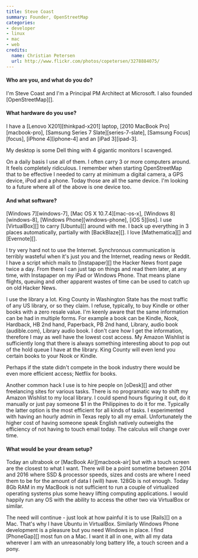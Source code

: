 ```yaml
---
title: Steve Coast
summary: Founder, OpenStreetMap
categories:
- developer
- linux
- mac
- web
credits:
  name: Christian Petersen
  url: http://www.flickr.com/photos/copetersen/3278884075/
---
```


#### Who are you, and what do you do?

I'm Steve Coast and I'm a Principal PM Architect at Microsoft. I also founded [OpenStreetMap][].

#### What hardware do you use?

I have a [Lenovo X201][thinkpad-x201] laptop, [2010 MacBook Pro][macbook-pro], [Samsung Series 7 Slate][series-7-slate], [Samsung Focus][focus], [iPhone 4][iphone-4] and an [iPad 3][ipad-3].

My desktop is some Dell thing with 4 gigantic monitors I scavenged.

On a daily basis I use all of them. I often carry 3 or more computers around. It feels completely ridiculous. I remember when starting OpenStreetMap that to be effective I needed to carry at minimum a digital camera, a GPS device, iPod and a phone. Today those are all the same device. I'm looking to a future where all of the above is one device too.

#### And what software?

[Windows 7][windows-7], [Mac OS X 10.7.4][mac-os-x], [Windows 8][windows-8], [Windows Phone][windows-phone], [iOS 5][ios]. I use [VirtualBox][] to carry [Ubuntu][] around with me. I back up everything in 3 places automatically, partially with [BackBlaze][]. I love [Mathematica][] and [Evernote][].

I try very hard not to use the Internet. Synchronous communication is terribly wasteful when it's just you and the Internet, reading news or Reddit. I have a script which mails to [Instapaper][] the Hacker News front page twice a day. From there I can just tap on things and read them later, at any time, with Instapaper on my iPad or Windows Phone. That means plane flights, queuing and other apparent wastes of time can be used to catch up on old Hacker News.

I use the library a lot. King County in Washington State has the most traffic of any US library, or so they claim. I refuse, typically, to buy Kindle or other books with a zero resale value. I'm keenly aware that the same information can be had in multiple forms. For example a book can be Kindle, Nook, Hardback, HB 2nd hand, Paperback, PB 2nd hand, Library, audio book (audible.com), Library audio book. I don't care how I get the information, therefore I may as well have the lowest cost access. My Amazon Wishlist is sufficiently long that there is always something interesting about to pop out of the hold queue I have at the library. King County will even lend you certain books to your Nook or Kindle.

Perhaps if the state didn't compete in the book industry there would be even more efficient access; Netflix for books.

Another common hack I use is to hire people on [oDesk][] and other freelancing sites for various tasks. There is no programatic way to shift my Amazon Wishlist to my local library. I could spend hours figuring it out, do it manually or just pay someone $1 in the Philippines to do it for me. Typically the latter option is the most efficient for all kinds of tasks. I experimented with having an hourly admin in Texas reply to all my email. Unfortunately the higher cost of having someone speak English natively outweighs the efficiency of not having to touch email today. The calculus will change over time.

#### What would be your dream setup?

Today an ultrabook or [MacBook Air][macbook-air] but with a touch screen are the closest to what I want. There will be a point sometime between 2014 and 2016 where SSD & processor speeds, sizes and costs are where I need them to be for the amount of data I (will) have. 128Gb is not enough. Today 8Gb RAM in my MacBook is not sufficient to run a couple of virtualized operating systems plus some heavy lifting computing applications. I would happily run any OS with the ability to access the other two via VirtualBox or similar.

The need will continue - just look at how painful it is to use [Rails][] on a Mac. That's why I have Ubuntu in VirtualBox. Similarly Windows Phone development is a pleasure but you need Windows in place. I find [PhoneGap][] most fun on a Mac. I want it all in one, with all my data wherever I am with an unreasonably long battery life, a touch screen and a pony.